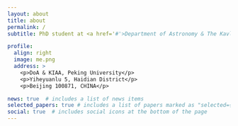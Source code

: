 ```yaml
---
layout: about
title: about
permalink: /
subtitle: PhD student at <a href='#'>Department of Astronomy & The Kavli Institute for Astronomy and Astrophysics (KIAA), Peking University</a>.

profile:
  align: right
  image: me.png
  address: >
    <p>DoA & KIAA, Peking University</p>
    <p>Yiheyuanlu 5, Haidian District</p>
    <p>Beijing 100871, CHINA</p>

news: true  # includes a list of news items
selected_papers: true # includes a list of papers marked as "selected={true}"
social: true  # includes social icons at the bottom of the page
---
```


